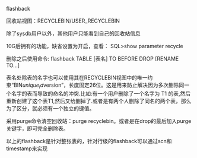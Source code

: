 flashback

回收站视图：RECYCLEBIN/USER_RECYCLEBIN

除了sysdb用户以外，其他用户只能看到自己的回收站信息

10G后拥有的功能，缺省设置为开启，查看：
SQL>show parameter recycle

删除之后使用命令:
flashback TABLE [表名] TO BEFORE DROP [RENAME TO...]

表名处除表的名字也可以使用其在RECYCLEBIN视图中的唯一约束“BIN$unique_id$version”，长度固定26位。这是用来防止解决因为多次删除同一个名字的表而导致的命名的冲突.比如:有一个用户删除了一个名字为 T1 的表,然后重新创建了这个表T1,然后又给删掉了.或者是有两个人删除了同名的两个表，那么为了区分，就必须有一个独立的键值。

采用purge命令清空回收站：purge recyclebin。或者是在drop的最后加入purge关键字，即可完全删除表。

以上的flashback是针对整张表的，针对行级的flashback可以通过scn和timestamp来实现